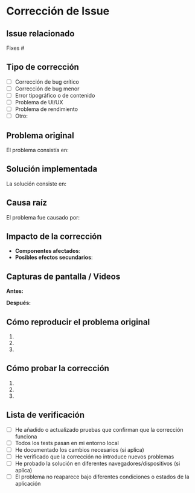 # Corrección de Issue

<!-- Proporciona un resumen del problema que estás solucionando -->

## Issue relacionado

<!-- Incluye el número del issue que estás resolviendo. Usa la sintaxis de GitHub para vincularlo automáticamente #XXXX -->

Fixes #

## Tipo de corrección

<!-- Marca con una "x" la opción más relevante -->

- [ ] Corrección de bug crítico
- [ ] Corrección de bug menor
- [ ] Error tipográfico o de contenido
- [ ] Problema de UI/UX
- [ ] Problema de rendimiento
- [ ] Otro: <!-- especifica -->

## Problema original

<!-- Describe brevemente el problema que existía -->

El problema consistía en:

<!-- Describe el comportamiento incorrecto -->

## Solución implementada

<!-- Describe en detalle la solución que has implementado -->

La solución consiste en:

<!-- Describe los cambios realizados y cómo solucionan el problema -->

## Causa raíz

<!-- Si es aplicable, explica la causa raíz del problema -->

El problema fue causado por:

<!-- Explica qué causó el problema originalmente -->

## Impacto de la corrección

<!-- Indica qué partes de la aplicación podrían verse afectadas por este cambio -->

- **Componentes afectados**: <!-- listar -->
- **Posibles efectos secundarios**: <!-- si los hay -->

## Capturas de pantalla / Videos

<!-- Si aplica, incluye capturas que muestren el antes y después -->

**Antes:**

**Después:**

## Cómo reproducir el problema original

<!-- Pasos para reproducir el problema que has solucionado (si aplica) -->

1. <!-- Paso 1 -->
2. <!-- Paso 2 -->
3. <!-- Paso 3 -->

## Cómo probar la corrección

<!-- Pasos detallados para verificar que la corrección funciona correctamente -->

1. <!-- Paso 1 -->
2. <!-- Paso 2 -->
3. <!-- Paso 3 -->

## Lista de verificación

<!-- Marca con una "x" los puntos completados -->

- [ ] He añadido o actualizado pruebas que confirman que la corrección funciona
- [ ] Todos los tests pasan en mi entorno local
- [ ] He documentado los cambios necesarios (si aplica)
- [ ] He verificado que la corrección no introduce nuevos problemas
- [ ] He probado la solución en diferentes navegadores/dispositivos (si aplica)
- [ ] El problema no reaparece bajo diferentes condiciones o estados de la aplicación
